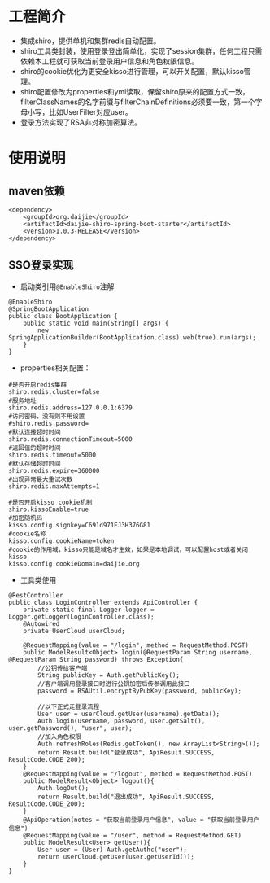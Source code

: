 # 工程简介
* 集成shiro，提供单机和集群redis自动配置。
* shiro工具类封装，使用登录登出简单化，实现了session集群，任何工程只需依赖本工程就可获取当前登录用户信息和角色权限信息。
* shiro的cookie优化为更安全kisso进行管理，可以开关配置，默认kisso管理。
* shiro配置修改为properties和yml读取，保留shiro原来的配置方式一致，filterClassNames的名字前缀与filterChainDefinitions必须要一致，第一个字母小写，比如UserFilter对应user。
* 登录方法实现了RSA非对称加密算法。
# 使用说明
## maven依赖
```
<dependency>
	<groupId>org.daijie</groupId>
	<artifactId>daijie-shiro-spring-boot-starter</artifactId>
	<version>1.0.3-RELEASE</version>
</dependency>
```
## SSO登录实现
* 启动类引用`@EnableShiro`注解
```
@EnableShiro
@SpringBootApplication
public class BootApplication {
	public static void main(String[] args) {
		new SpringApplicationBuilder(BootApplication.class).web(true).run(args);
	}
}
```
* properties相关配置：
```
#是否开启redis集群
shiro.redis.cluster=false
#服务地址
shiro.redis.address=127.0.0.1:6379
#访问密码，没有则不用设置
#shiro.redis.password=
#默认连接超时时间
shiro.redis.connectionTimeout=5000
#返回值的超时时间
shiro.redis.timeout=5000
#默认存储超时时间
shiro.redis.expire=360000
#出现异常最大重试次数
shiro.redis.maxAttempts=1

#是否开启kisso cookie机制
shiro.kissoEnable=true
#加密随机码
kisso.config.signkey=C691d971EJ3H376G81
#cookie名称
kisso.config.cookieName=token
#cookie的作用域，kisso只能是域名才生效，如果是本地调试，可以配置host或者关闭kisso
kisso.config.cookieDomain=daijie.org
```
* 工具类使用
```
@RestController
public class LoginController extends ApiController {
	private static final Logger logger = Logger.getLogger(LoginController.class);
	@Autowired
	private UserCloud userCloud;
	
	@RequestMapping(value = "/login", method = RequestMethod.POST)
	public ModelResult<Object> login(@RequestParam String username, @RequestParam String password) throws Exception{
		//公钥传给客户端
		String publicKey = Auth.getPublicKey();
		//客户端调用登录接口时进行公钥加密后传参调用此接口
		password = RSAUtil.encryptByPubKey(password, publicKey);
		
		//以下正式走登录流程
		User user = userCloud.getUser(username).getData();
		Auth.login(username, password, user.getSalt(), user.getPassword(), "user", user);
		//加入角色权限
		Auth.refreshRoles(Redis.getToken(), new ArrayList<String>());
		return Result.build("登录成功", ApiResult.SUCCESS, ResultCode.CODE_200);
	}
	@RequestMapping(value = "/logout", method = RequestMethod.POST)
	public ModelResult<Object> logout(){
		Auth.logOut();
		return Result.build("退出成功", ApiResult.SUCCESS, ResultCode.CODE_200);
	}
	@ApiOperation(notes = "获取当前登录用户信息", value = "获取当前登录用户信息")
	@RequestMapping(value = "/user", method = RequestMethod.GET)
	public ModelResult<User> getUser(){
		User user = (User) Auth.getAuthc("user");
		return userCloud.getUser(user.getUserId());
	}
}
```